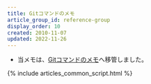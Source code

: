 ```yaml
---
title: Gitコマンドのメモ
article_group_id: reference-group
display_order: 10
created: 2010-11-07
updated: 2022-11-26
---
```

- 当メモは、[Gitコマンドのメモ](https://thinktwice.tech/it/git/notes_on_git_commands/)へ移管しました。

{% include articles_common_script.html %}
